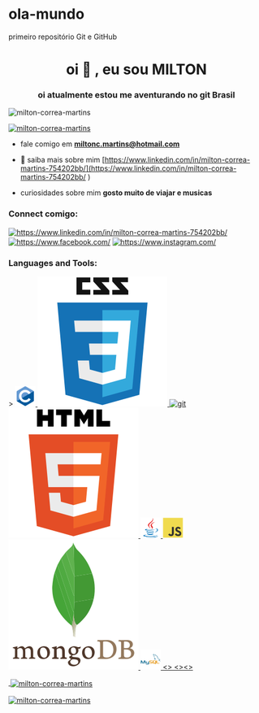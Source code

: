 # ola-mundo
primeiro repositório Git e GitHub
<h1 align="center">oi 👋 , eu sou MILTON</h1>
<h3 align="center">oi atualmente estou me aventurando no git Brasil</h3>

<p align="left"> <img src="https://komarev.com/ghpvc/?username=milton-correa-martins&label=Profile%20views&color=0e75b6&style=flat" alt="milton-correa-martins" /> </p>

<p align="left"> <a href="https://github.com/ryo-ma/github-profile-trophy"><img src="https://github-profile-trophy.vercel.app/?username=milton-correa-martins" alt="milton-correa-martins" /></a> </p>

- fale comigo em **miltonc.martins@hotmail.com**

- 📄 saiba mais sobre mim [https://www.linkedin.com/in/milton-correa-martins-754202bb/](https://www.linkedin.com/in/milton-correa-martins-754202bb/ )

- curiosidades sobre mim **gosto muito de viajar e musicas**

<h3 align="left">Connect comigo:</h3>
<p align="left">
<a href="https://linkedin.com/in/https://www.linkedin.com/in/milton-correa-martins-754202bb/" target="blank"><img align="center" src=" https://raw.githubusercontent.com/rahuldkjain/github-profile-readme-generator/master/src/images/icons/Social/linked-in-alt.svg" alt="https://www.linkedin.com/in/milton-correa-martins-754202bb/" altura="30" largura="40" /></a>
<a href="https://fb.com/https://www.facebook.com/" target="blank"><img align="center" src=" https://raw.githubusercontent.com/rahuldkjain/github-profile-readme-generator/master/src/images/icons/Social/facebook.svg" alt="https://www.facebook.com/" altura="30" largura="40" /></a>
<a href="https://instagram.com/https://www.instagram.com/" target="blank"><img align="center" src="https://raw.githubusercontent.com/rahuldkjain/github-profile-readme-generator/master/src/images/icons/Social/instagram.svg" alt=" https://www.instagram.com/" altura="largura de 30" ="40" /></a>
</p>

<h3 align="left">Languages and Tools:</h3>
<p align="left"> > <a href="https://www.cprogramming.com/" target="_blank" rel="noreferrer"> <img src="https://raw.githubusercontent.com/devicons/devicon/master/icons/c/c-original.svg" alt="c" width="40" height="40"/> </a> <a href="https://www.w3schools.com/css/ " target="_blank" rel="noreferrer"> <img src="https://raw.githubusercontent.com/devicons/devicon/master/icons/css3/css3-original-wordmark.svg" alt="css3" largura="40" altura="40"/> </a> <a href="https://git-scm.com/" target="_blank" rel==="noreferrer"> <img src="https://www.vectorlogo.zone/logos/git-scm/git-scm-icon.svg" alt="git" width="40" height="40"/> </a> <a href="https://www.w3.org/html/" target="_blank" rel="noreferrer"> <img src="https://raw.githubusercontent.com/devicons/devicon/master/icons/html5/html5-original-wordmark.svg" alt="html5" largura="40" altura="40"/> </a> <a href="https://www.java.com" target="_blank" rel="noreferrer". > <img src="https://raw.githubusercontent.com/devicons/devicon/master/icons/java/java-original.svg" alt="java" width="40" height="40"/> </a> <a href="https://developer.mozilla.org/en-US/docs/Web/JavaScript" target="_blank" rel=" noreferrer"> <img src="https://raw.githubusercontent.com/devicons/devicon/master/icons/javascript/javascript-original.svg" alt="javascript" width="40" height="40"/> </a> <a href="https://www.mongodb.com/" target="_blank " rel="noreferrer"> <img src="https://raw.githubusercontent.com/devicons/devicon/master/icons/mongodb/mongodb-original-wordmark.svg" alt="mongodb" largura="40" altura="40"/> </a> <a href="https://www.mysql.com/" target="_blank" rel="noreferrer"> <img src="https://raw.githubusercontent.com/devicons/devicon/master/icons/mysql/mysql-original-wordmark.svg" alt="mysql" width="40" height="40"/> <> <><>
<p
>

<p>&nbsp;<img align="center" src="https://github-readme-stats.vercel.app/api?username=milton-correa-martins&show_icons=true&locale=en" alt="milton-correa-martins" /></p>

<p><img align="center" src="https://github-readme-streak-stats.herokuapp.com/?user=milton-correa-martins&" alt="milton-correa-martins" /></p>
